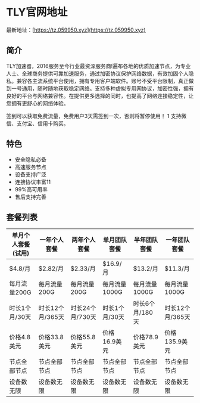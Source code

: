 # TLY官网地址

最新地址：[https://tz.059950.xyz](https://tz.059950.xyz)

## 简介

TLY加速器，2016服务至今行业最资深服务商!遍布各地的优质加速节点，为专业人士、全球商务提供可靠加速服务，通过加密协议保护网络数据，有效加固个人隐私。兼容各主流系统平台使用，拥有专用客户端软件。账号不受平台限制，真正做到一号通用，随时随地获取稳定网络。支持多种虚拟专用网协议，加密性强，拥有良好的平台与网络兼容性。在提供更多选择的同时，也提高了网络连接稳定性，让您拥有更舒心的网络体验。

签到可以获取免费流量，免费用户3天需签到一次，否则将暂停使用！
1
支持微信、支付宝、信用卡购买。

## 特色

* 安全隐私必备
* 高速服务节点
* 设备支持广泛
* 连接协议丰富11
* 99%高可用率
* 售后支持完善

## 套餐列表

|单月个人套餐(试用)|一年个人套餐|两年个人套餐|单月团队套餐|半年团队套餐|一年团队套餐|
|----|----|----|----|----|----|
|$4.8/月|$2.82/月|$2.33/月|$16.9/月|$13.2/月|$11.3/月|
|每月流量200G|每月流量200G|每月流量200G|每月流量1000G|每月流量1000G|每月流量1000G|
|时长1个月/30天|时长12个月/365天|时长24个月/730天|时长1个月/30天|时长6个月/180天|时长12个月/365天|
|价格4.8美元|价格33.8美元|价格55.8美元|价格16.9美元|价格78.9美元|价格135.9美元|
|节点全部节点|节点全部节点|节点全部节点|节点全部节点|节点全部节点|节点全部节点|
|设备数无限|设备数无限|设备数无限|设备数无限|设备数无限|设备数无限|




